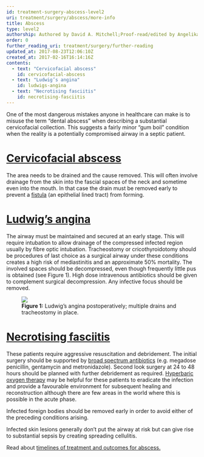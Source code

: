 ```yaml
---
id: treatment-surgery-abscess-level2
uri: treatment/surgery/abscess/more-info
title: Abscess
type: level2
authorship: Authored by David A. Mitchell;Proof-read/edited by Angelika Sebald
order: 0
further_reading_uri: treatment/surgery/further-reading
updated_at: 2017-08-23T12:06:10Z
created_at: 2017-02-16T16:14:16Z
contents:
  - text: "Cervicofacial abscess"
    id: cervicofacial-abscess
  - text: "Ludwig’s angina"
    id: ludwigs-angina
  - text: "Necrotising fasciitis"
    id: necrotising-fasciitis
---
```


<p>One of the most dangerous mistakes anyone in healthcare can make
    is to misuse the term “dental abscess” when describing a
    substantial cervicofacial collection. This suggests a fairly
    minor “gum boil” condition when the reality is a potentially
    compromised airway in a septic patient.</p>
<h1 id="cervicofacial-abscess"><a href="/diagnosis/a-z/abscess/detailed">Cervicofacial abscess</a></h1>
<p>The area needs to be drained and the cause removed. This will
    often involve drainage from the skin into the fascial spaces
    of the neck and sometime even into the mouth. In that case
    the drain must be removed early to prevent a <a href="/diagnosis/a-z/fistula">fistula</a>    (an epithelial lined tract) from forming.</p>
<h1 id="ludwigs-angina"><a href="/diagnosis/a-z/abscess/detailed">Ludwig’s angina</a></h1>
<p>The airway must be maintained and secured at an early stage.
    This will require intubation to allow drainage of the compressed
    infected region usually by fibre optic intubation. Tracheostomy
    or cricothyroidotomy should be procedures of last choice
    as a surgical airway under these conditions creates a high
    risk of mediastinitis and an approximate 50% mortality. The
    involved spaces should be decompressed, even though frequently
    little pus is obtained (see Figure 1). High dose intravenous
    antibiotics should be given to complement surgical decompression.
    Any infective focus should be removed.</p>
<figure><img src="/treatment/surgery/abscess/more-info/figure1.jpg">
    <figcaption><strong>Figure 1:</strong> Ludwig’s angina postoperatively;
        multiple drains and tracheostomy in place.</figcaption>
</figure>
<h1 id="necrotising-fasciitis"><a href="/diagnosis/a-z/abscess/detailed">Necrotising fasciitis</a></h1>
<p>These patients require aggressive resuscitation and debridement.
    The initial surgery should be supported by <a href="/treatment/other/medication/infection">broad spectrum antibiotics</a>    (e.g. megadose penicillin, gentamycin and metronidazole).
    Second look surgery at 24 to 48 hours should be planned with
    further debridement as required. <a href="/treatment/other/hyperbaric-oxygen">Hyperbaric oxygen therapy</a>    may be helpful for these patients to eradicate the infection
    and provide a favourable environment for subsequent healing
    and reconstruction although there are few areas in the world
    where this is possible in the acute phase.</p>
<p>Infected foreign bodies should be removed early in order to avoid
    either of the preceding conditions arising.</p>
<p>Infected skin lesions generally don’t put the airway at risk
    but can give rise to substantial sepsis by creating spreading
    cellulitis.</p>
<aside>
    <p>Read about <a href="/treatment/timelines/abscess">timelines of treatment and outcomes for abscess.</a></p>
</aside>
